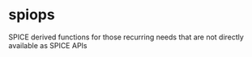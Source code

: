 # spiops
SPICE derived functions for those recurring needs that are not directly available as SPICE APIs
